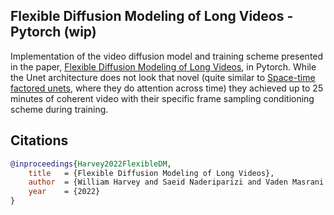 ## Flexible Diffusion Modeling of Long Videos - Pytorch (wip)

Implementation of the video diffusion model and training scheme presented in the paper, <a href="https://arxiv.org/abs/2205.11495">Flexible Diffusion Modeling of Long Videos</a>, in Pytorch. While the Unet architecture does not look that novel (quite similar to <a href="https://github.com/lucidrains/video-diffusion-pytorch">Space-time factored unets</a>, where they do attention across time) they achieved up to 25 minutes of coherent video with their specific frame sampling conditioning scheme during training.

## Citations

```bibtex
@inproceedings{Harvey2022FlexibleDM,
    title   = {Flexible Diffusion Modeling of Long Videos},
    author  = {William Harvey and Saeid Naderiparizi and Vaden Masrani and Christian Weilbach and Frank Wood},
    year    = {2022}
}
```
